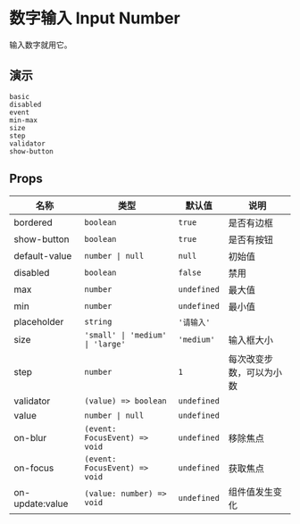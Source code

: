 # 数字输入 Input Number

输入数字就用它。

## 演示

```demo
basic
disabled
event
min-max
size
step
validator
show-button
```

## Props

| 名称 | 类型 | 默认值 | 说明 |
| --- | --- | --- | --- |
| bordered | `boolean` | `true` | 是否有边框 |
| show-button | `boolean` | `true` | 是否有按钮 |
| default-value | `number \| null` | `null` | 初始值 |
| disabled | `boolean` | `false` | 禁用 |
| max | `number` | `undefined` | 最大值 |
| min | `number` | `undefined` | 最小值 |
| placeholder | `string` | `'请输入'` |  |
| size | `'small' \| 'medium' \| 'large'` | `'medium'` | 输入框大小 |
| step | `number` | `1` | 每次改变步数，可以为小数 |
| validator | `(value) => boolean` | `undefined` |  |
| value | `number \| null` | `undefined` |  |
| on-blur | `(event: FocusEvent) => void` | `undefined` | 移除焦点 |
| on-focus | `(event: FocusEvent) => void` | `undefined` | 获取焦点 |
| on-update:value | `(value: number) => void` | `undefined` | 组件值发生变化 |
